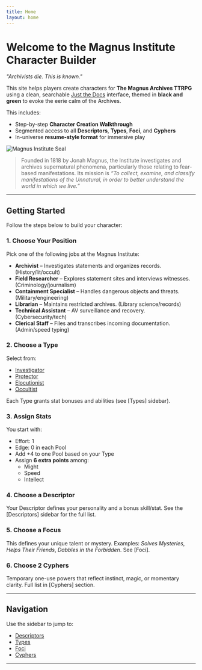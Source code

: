 ```yaml
---
title: Home
layout: home
---
```


# Welcome to the Magnus Institute Character Builder

_"Archivists die. This is known."_

This site helps players create characters for **The Magnus Archives TTRPG** using a clean, searchable [Just the Docs] interface, themed in **black and green** to evoke the eerie calm of the Archives.

This includes:

- Step-by-step **Character Creation Walkthrough**
- Segmented access to all **Descriptors**, **Types**, **Foci**, and **Cyphers**
- In-universe **resume-style format** for immersive play

![Magnus Institute Seal](assets/images/magnus-seal.png)

> Founded in 1818 by Jonah Magnus, the Institute investigates and archives supernatural phenomena, particularly those relating to fear-based manifestations. Its mission is _“To collect, examine, and classify manifestations of the Unnatural, in order to better understand the world in which we live.”_

---

## Getting Started

Follow the steps below to build your character:

### 1. Choose Your Position

Pick one of the following jobs at the Magnus Institute:

- **Archivist** – Investigates statements and organizes records. (History/lit/occult)
- **Field Researcher** – Explores statement sites and interviews witnesses. (Criminology/journalism)
- **Containment Specialist** – Handles dangerous objects and threats. (Military/engineering)
- **Librarian** – Maintains restricted archives. (Library science/records)
- **Technical Assistant** – AV surveillance and recovery. (Cybersecurity/tech)
- **Clerical Staff** – Files and transcribes incoming documentation. (Admin/speed typing)

### 2. Choose a Type

Select from:
- [Investigator](/types/#investigator)
- [Protector](/types/#protector)
- [Elocutionist](/types/#elocutionist)
- [Occultist](/types/#occultist)

Each Type grants stat bonuses and abilities (see [Types] sidebar).

### 3. Assign Stats

You start with:
- Effort: 1
- Edge: 0 in each Pool
- Add +4 to one Pool based on your Type
- Assign **6 extra points** among:
  - Might
  - Speed
  - Intellect

### 4. Choose a Descriptor

Your Descriptor defines your personality and a bonus skill/stat. See the [Descriptors] sidebar for the full list.

### 5. Choose a Focus

This defines your unique talent or mystery. Examples: _Solves Mysteries_, _Helps Their Friends_, _Dabbles in the Forbidden_. See [Foci].

### 6. Choose 2 Cyphers

Temporary one-use powers that reflect instinct, magic, or momentary clarity. Full list in [Cyphers] section.

---

## Navigation

Use the sidebar to jump to:

- [Descriptors](/descriptors)
- [Types](/types)
- [Foci](/foci)
- [Cyphers](/cyphers)

---

[Just the Docs]: https://just-the-docs.github.io/just-the-docs/
